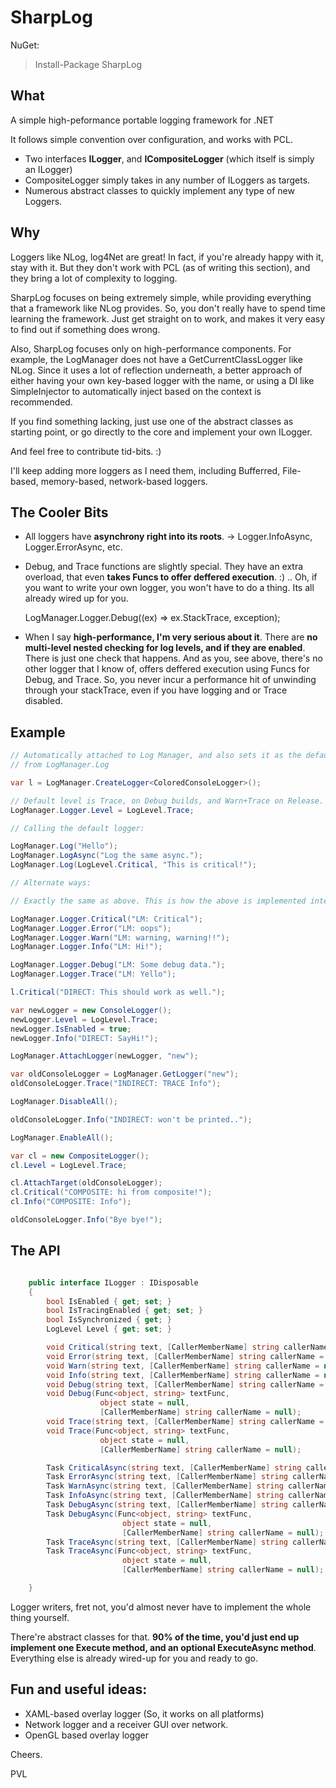 SharpLog
========

NuGet:

> Install-Package SharpLog 

What
---

A simple high-peformance portable logging framework for .NET

It follows simple convention over configuration, and works with PCL.

- Two interfaces **ILogger**, and **ICompositeLogger** (which itself is simply an ILogger)
- CompositeLogger simply takes in any number of ILoggers as targets.
- Numerous abstract classes to quickly implement any type of new Loggers.

Why
---
   
Loggers like NLog, log4Net are great! In fact, if you're already happy with it, stay with it. But they don't work with PCL (as of writing this section), and they bring a lot of complexity to logging. 

SharpLog focuses on being extremely simple, while providing everything that a framework like NLog provides. So, you don't really have to spend time learning the framework. Just get straight on to work, and makes it very easy to find out if something does wrong. 

Also, SharpLog focuses only on high-performance components. For example, the LogManager does not have a GetCurrentClassLogger like NLog. Since it uses a lot of reflection underneath, a better approach of either having your own key-based logger with the name, or using a DI like SimpleInjector to automatically inject based on the context is recommended.

If you find something lacking, just use one of the abstract classes as starting point, or go directly to the core and implement your own ILogger. 

And feel free to contribute tid-bits. :) 

I'll keep adding more loggers as I need them, including Bufferred, File-based, memory-based, network-based loggers.

The Cooler Bits
---

- All loggers have **asynchrony right into its roots**. -> Logger.InfoAsync, Logger.ErrorAsync, etc.

- Debug, and Trace functions are slightly special. They have an extra overload, that even **takes Funcs to offer deffered execution**. :) .. Oh, if you want to write your own logger, you won't have to do a thing. Its all already wired up for you. 

    LogManager.Logger.Debug((ex) => ex.StackTrace, exception);

- When I say **high-performance, I'm very serious about it**. There are **no multi-level nested checking for log levels, and if they are enabled**. There is just one check that happens. And as you, see above, there's no other logger that I know of, offers deffered execution using Funcs for Debug, and Trace. So, you never incur a performance hit of unwinding through your stackTrace, even if you have logging and or Trace disabled.


Example
---

```C#
// Automatically attached to Log Manager, and also sets it as the default logger to be used
// from LogManager.Log

var l = LogManager.CreateLogger<ColoredConsoleLogger>();

// Default level is Trace, on Debug builds, and Warn+Trace on Release.
LogManager.Logger.Level = LogLevel.Trace;

// Calling the default logger:

LogManager.Log("Hello");
LogManager.LogAsync("Log the same async.");
LogManager.Log(LogLevel.Critical, "This is critical!");

// Alternate ways:

// Exactly the same as above. This is how the above is implemented internally.

LogManager.Logger.Critical("LM: Critical");
LogManager.Logger.Error("LM: oops");
LogManager.Logger.Warn("LM: warning, warning!!");
LogManager.Logger.Info("LM: Hi!");

LogManager.Logger.Debug("LM: Some debug data.");
LogManager.Logger.Trace("LM: Yello");

l.Critical("DIRECT: This should work as well.");

var newLogger = new ConsoleLogger();
newLogger.Level = LogLevel.Trace;
newLogger.IsEnabled = true;
newLogger.Info("DIRECT: SayHi!");

LogManager.AttachLogger(newLogger, "new");

var oldConsoleLogger = LogManager.GetLogger("new");
oldConsoleLogger.Trace("INDIRECT: TRACE Info");

LogManager.DisableAll();

oldConsoleLogger.Info("INDIRECT: won't be printed..");

LogManager.EnableAll();

var cl = new CompositeLogger();
cl.Level = LogLevel.Trace;

cl.AttachTarget(oldConsoleLogger);
cl.Critical("COMPOSITE: hi from composite!");
cl.Info("COMPOSITE: Info");

oldConsoleLogger.Info("Bye bye!");

```


The API
---

```C#

 	public interface ILogger : IDisposable
    {
        bool IsEnabled { get; set; }
        bool IsTracingEnabled { get; set; }
        bool IsSynchronized { get; }
        LogLevel Level { get; set; }

        void Critical(string text, [CallerMemberName] string callerName = null);
        void Error(string text, [CallerMemberName] string callerName = null);
        void Warn(string text, [CallerMemberName] string callerName = null);
        void Info(string text, [CallerMemberName] string callerName = null);
        void Debug(string text, [CallerMemberName] string callerName = null);
        void Debug(Func<object, string> textFunc, 
					object state = null, 
					[CallerMemberName] string callerName = null);
        void Trace(string text, [CallerMemberName] string callerName = null);
        void Trace(Func<object, string> textFunc, 
					object state = null, 
					[CallerMemberName] string callerName = null);

        Task CriticalAsync(string text, [CallerMemberName] string callerName = null);
        Task ErrorAsync(string text, [CallerMemberName] string callerName = null);
        Task WarnAsync(string text, [CallerMemberName] string callerName = null);
        Task InfoAsync(string text, [CallerMemberName] string callerName = null);
        Task DebugAsync(string text, [CallerMemberName] string callerName = null);
        Task DebugAsync(Func<object, string> textFunc, 
						 object state = null, 
						 [CallerMemberName] string callerName = null);
        Task TraceAsync(string text, [CallerMemberName] string callerName = null);
        Task TraceAsync(Func<object, string> textFunc, 
						 object state = null, 
						 [CallerMemberName] string callerName = null);

    }
```

Logger writers, fret not, you'd almost never have to implement the whole thing yourself. 

There're abstract classes for that. **90% of the time, you'd just end up implement one Execute method, and an optional ExecuteAsync method**. Everything else is already wired-up for you and ready to go.

Fun and useful ideas:
---

- XAML-based overlay logger (So, it works on all platforms)
- Network logger and a receiver GUI over network.
- OpenGL based overlay logger

Cheers.

PVL
